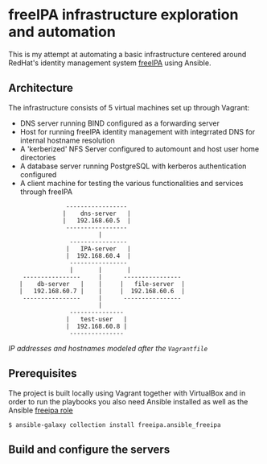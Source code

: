 # freeIPA infrastructure exploration and automation
This is my attempt at automating a basic infrastructure centered around RedHat's identity management system [freeIPA](https://www.freeipa.org/) using Ansible.

## Architecture
The infrastructure consists of 5 virtual machines set up through Vagrant:

* DNS server running BIND configured as a forwarding server
* Host for running freeIPA identity management with integrrated DNS for internal hostname resolution
* A 'kerberized' NFS Server configured to automount and host user home directories
* A database server running PostgreSQL with kerberos authentication configured
* A client machine for testing the various functionalities and services through freeIPA

``` 
                -----------------
               |    dns-server   |
               |   192.168.60.5  |
                -----------------
                         |
                 ----------------
                |   IPA-server   |
                |  192.168.60.4  |
                 ----------------
                 |       |       |
    ----------------     |      ----------------
   |    db-server   |    |     |   file-server  |
   |   192.168.60.7 |    |     |  192.168.60.6  |
    ----------------     |      ----------------
                         |
                 ---------------
                |   test-user   |
                |  192.168.60.8 |
                 ---------------

```
*IP addresses and hostnames modeled after the ```Vagrantfile```*

## Prerequisites

The project is built locally using Vagrant together with VirtualBox and in order to run the playbooks you also need Ansible installed as well as the Ansible [freeipa role](https://galaxy.ansible.com/ui/repo/published/freeipa/ansible_freeipa/docs/)

```
$ ansible-galaxy collection install freeipa.ansible_freeipa
```

## Build and configure the servers
